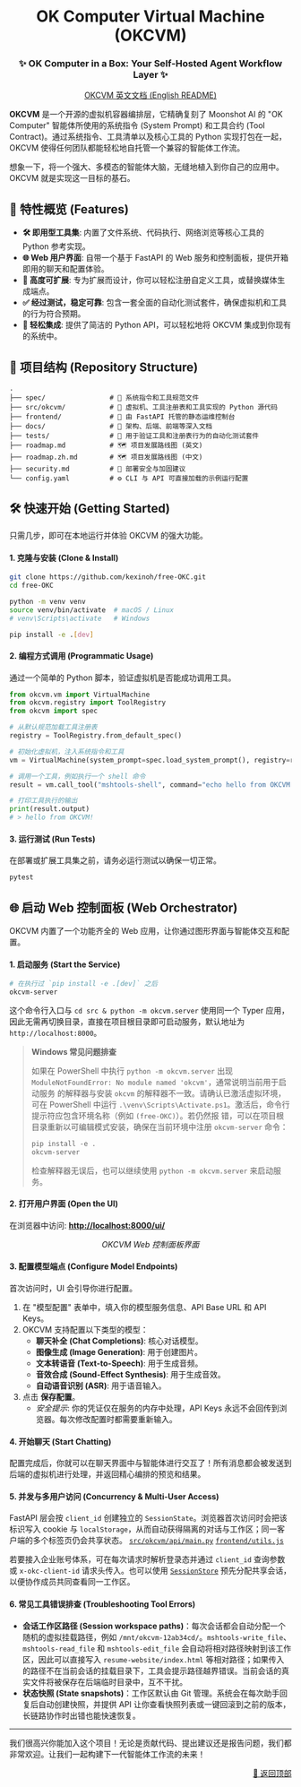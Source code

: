 <div align="center">

<a id="top"></a>

# OK Computer Virtual Machine (OKCVM)

### ✨ OK Computer in a Box: Your Self-Hosted Agent Workflow Layer ✨

</div>

<div align="center">

[OKCVM 英文文档 (English README)](README.md)

</div>

**OKCVM** 是一个开源的虚拟机容器编排层，它精确复刻了 Moonshot AI 的 "OK Computer" 智能体所使用的系统指令 (System Prompt) 和工具合约 (Tool Contract)。通过系统指令、工具清单以及核心工具的 Python 实现打包在一起，OKCVM 使得任何团队都能轻松地自托管一个兼容的智能体工作流。

想象一下，将一个强大、多模态的智能体大脑，无缝地植入到你自己的应用中。OKCVM 就是实现这一目标的基石。

## 🚀 特性概览 (Features)

- **🛠️ 即用型工具集**: 内置了文件系统、代码执行、网络浏览等核心工具的 Python 参考实现。
- **🌐 Web 用户界面**: 自带一个基于 FastAPI 的 Web 服务和控制面板，提供开箱即用的聊天和配置体验。
- **🧩 高度可扩展**: 专为扩展而设计，你可以轻松注册自定义工具，或替换媒体生成端点。
- **✅ 经过测试，稳定可靠**: 包含一套全面的自动化测试套件，确保虚拟机和工具的行为符合预期。
- **🔌 轻松集成**: 提供了简洁的 Python API，可以轻松地将 OKCVM 集成到你现有的系统中。

## 📂 项目结构 (Repository Structure)

```
.
├── spec/                # 📜 系统指令和工具规范文件
├── src/okcvm/           # 🐍 虚拟机、工具注册表和工具实现的 Python 源代码
├── frontend/            # 🎨 由 FastAPI 托管的静态运维控制台
├── docs/                # 🧭 架构、后端、前端等深入文档
├── tests/               # 🧪 用于验证工具和注册表行为的自动化测试套件
├── roadmap.md           # 🗺️ 项目发展路线图 (英文)
├── roadmap.zh.md        # 🗺️ 项目发展路线图 (中文)
├── security.md          # 🔐 部署安全与加固建议
└── config.yaml          # ⚙️ CLI 与 API 可直接加载的示例运行配置
```

## 🛠️ 快速开始 (Getting Started)

只需几步，即可在本地运行并体验 OKCVM 的强大功能。

#### 1. 克隆与安装 (Clone & Install)

```bash
git clone https://github.com/kexinoh/free-OKC.git
cd free-OKC

python -m venv venv
source venv/bin/activate  # macOS / Linux
# venv\Scripts\activate   # Windows

pip install -e .[dev]
```

#### 2. 编程方式调用 (Programmatic Usage)

通过一个简单的 Python 脚本，验证虚拟机是否能成功调用工具。

```python
from okcvm.vm import VirtualMachine
from okcvm.registry import ToolRegistry
from okcvm import spec

# 从默认规范加载工具注册表
registry = ToolRegistry.from_default_spec()

# 初始化虚拟机，注入系统指令和工具
vm = VirtualMachine(system_prompt=spec.load_system_prompt(), registry=registry)

# 调用一个工具，例如执行一个 shell 命令
result = vm.call_tool("mshtools-shell", command="echo hello from OKCVM!")

# 打印工具执行的输出
print(result.output)
# > hello from OKCVM!
```

#### 3. 运行测试 (Run Tests)

在部署或扩展工具集之前，请务必运行测试以确保一切正常。

```bash
pytest
```

## 🌐 启动 Web 控制面板 (Web Orchestrator)

OKCVM 内置了一个功能齐全的 Web 应用，让你通过图形界面与智能体交互和配置。

#### 1. 启动服务 (Start the Service)

```bash
# 在执行过 `pip install -e .[dev]` 之后
okcvm-server
```
这个命令行入口与 `cd src & python -m okcvm.server` 使用同一个 Typer 应用，
因此无需再切换目录，直接在项目根目录即可启动服务，默认地址为
`http://localhost:8000`。

> **Windows 常见问题排查**
>
> 如果在 PowerShell 中执行 `python -m okcvm.server` 出现
> `ModuleNotFoundError: No module named 'okcvm'`，通常说明当前用于启动服务
> 的解释器与安装 `okcvm` 的解释器不一致。请确认已激活虚拟环境，
> 可在 PowerShell 中运行 `.\venv\Scripts\Activate.ps1`。激活后，命令行提示符应包含环境名称（例如 `(free-OKC)`）。若仍然报
> 错，可以在项目根目录重新以可编辑模式安装，确保在当前环境中注册
> `okcvm-server` 命令：
>
> ```powershell
> pip install -e .
> okcvm-server
> ```
>
> 检查解释器无误后，也可以继续使用 `python -m okcvm.server` 来启动服务。

#### 2. 打开用户界面 (Open the UI)

在浏览器中访问: **[http://localhost:8000/ui/](http://localhost:8000/ui/)**

<div align="center">
  <em>OKCVM Web 控制面板界面</em>
</div>

#### 3. 配置模型端点 (Configure Model Endpoints)

首次访问时，UI 会引导你进行配置。

1.  在 "模型配置" 表单中，填入你的模型服务信息、API Base URL 和 API Keys。
2.  OKCVM 支持配置以下类型的模型：
    -   **聊天补全 (Chat Completions)**: 核心对话模型。
    -   **图像生成 (Image Generation)**: 用于创建图片。
    -   **文本转语音 (Text-to-Speech)**: 用于生成音频。
    -   **音效合成 (Sound-Effect Synthesis)**: 用于生成音效。
    -   **自动语音识别 (ASR)**: 用于语音输入。
3.  点击 **保存配置**。
    *   *安全提示*: 你的凭证仅在服务的内存中处理，API Keys 永远不会回传到浏览器。每次修改配置时都需要重新输入。

#### 4. 开始聊天 (Start Chatting)

配置完成后，你就可以在聊天界面中与智能体进行交互了！所有消息都会被发送到后端的虚拟机进行处理，并返回精心编排的预览和结果。

#### 5. 并发与多用户访问 (Concurrency & Multi-User Access)

FastAPI 层会按 `client_id` 创建独立的 `SessionState`。浏览器首次访问时会把该标识写入 cookie 与 `localStorage`，从而自动获得隔离的对话与工作区；同一客户端的多个标签页仍会共享状态。 [`src/okcvm/api/main.py`](src/okcvm/api/main.py) [`frontend/utils.js`](frontend/utils.js)

若要接入企业账号体系，可在每次请求时解析登录态并通过 `client_id` 查询参数或 `x-okc-client-id` 请求头传入。也可以使用 [`SessionStore`](src/okcvm/api/main.py#L94-L149) 预先分配共享会话，以便协作成员共同查看同一工作区。

#### 6. 常见工具错误排查 (Troubleshooting Tool Errors)

- **会话工作区路径 (Session workspace paths)**：每次会话都会自动分配一个随机的虚拟挂载路径，例如 `/mnt/okcvm-12ab34cd/`。`mshtools-write_file`、`mshtools-read_file` 和 `mshtools-edit_file` 会自动将相对路径映射到该工作区，因此可以直接写入 `resume-website/index.html` 等相对路径；如果传入的路径不在当前会话的挂载目录下，工具会提示路径越界错误。当前会话的真实文件将被保存在后端临时目录中，互不干扰。
- **状态快照 (State snapshots)**：工作区默认由 Git 管理。系统会在每次助手回复后自动创建快照，并提供 API 让你查看快照列表或一键回滚到之前的版本，长链路协作时出错也能快速恢复。

---

我们很高兴你能加入这个项目！无论是贡献代码、提出建议还是报告问题，我们都非常欢迎。让我们一起构建下一代智能体工作流的未来！

<p align="right"><a href="#top">🔼 返回顶部</a></p>
